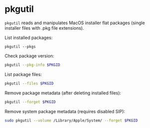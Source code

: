 # pkgutil

`pkgutil` reads and manipulates MacOS installer flat packages (single installer files with .pkg file extensions).

List installed packages:
```
pkgutil --pkgs
```

Check package version:
```bash
pkgutil --pkg-info $PKGID
```

List package files:
```bash
pkgutil --files $PKGID
```

Remove package metadata (after deleting installed files):
```bash
pkgutil --forget $PKGID
```

Remove system package metadata (requires disabled SIP):
```bash
sudo pkgutil --volume /Library/Apple/System/ --forget $PKGID
```